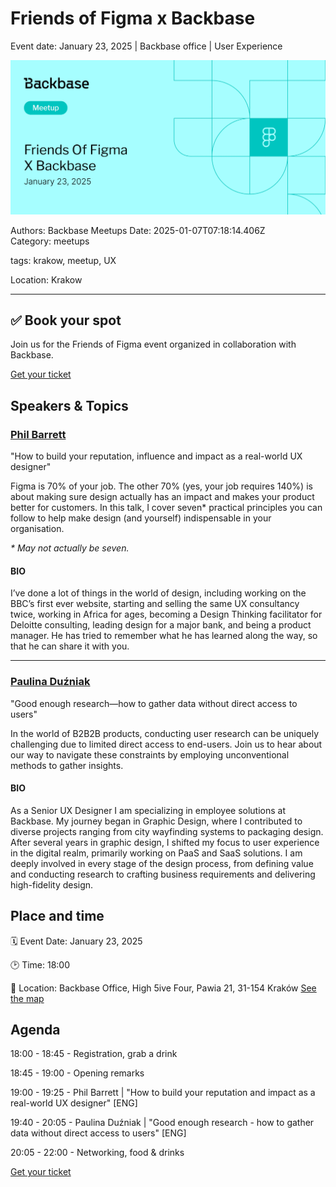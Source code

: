 # Friends of Figma x Backbase

Event date: January 23, 2025 | Backbase office | User Experience

![](assets/placeholder.webp)

Authors: Backbase Meetups
Date: 2025-01-07T07:18:14.406Z  
Category: meetups

tags: krakow, meetup, UX

Location: Krakow
 
--- 

## ✅ Book your spot

Join us for the Friends of Figma event organized in collaboration with Backbase.

[Get your ticket](https://friends.figma.com/events/details/figma-krakow-presents-fof-krakow-x-backbase/)

## Speakers & Topics

### [Phil Barrett](https://www.linkedin.com/in/philbuk/)
"How to build your reputation, influence and impact as a real-world UX designer"

Figma is 70% of your job. The other 70% (yes, your job requires 140%) is about making sure design actually has an impact and makes your product better for customers. In this talk, I cover  seven* practical principles you can follow to help make design (and yourself) indispensable in your organisation.

*\* May not actually be seven.*

#### BIO
I’ve done a lot of things in the world of design, including working on the BBC’s first ever website, starting and selling the same UX consultancy twice, working in Africa for ages, becoming a Design Thinking facilitator for Deloitte consulting, leading design for a major bank, and being a product manager. He has tried to remember what he has learned along the way, so that he can share it with you.

---

### [Paulina Duźniak](https://pl.linkedin.com/in/paulina-duzniak/pl)
"Good enough research—how to gather data without direct access to users"


<!-- vale off -->
In the world of B2B2B products, conducting user research can be uniquely challenging due to limited direct access to end-users. Join us to hear about our way to navigate these constraints by employing unconventional methods to gather insights.
<!-- vale on -->
#### BIO
As a Senior UX Designer I am specializing in employee solutions at Backbase. My journey began in Graphic Design, where I contributed to diverse projects ranging from city wayfinding systems to packaging design. After several years in graphic design, I shifted my focus to user experience in the digital realm, primarily working on PaaS and SaaS solutions. I am deeply involved in every stage of the design process, from defining value and conducting research to crafting business requirements and delivering high-fidelity design.

## Place and time

🗓️ Event Date: January 23, 2025

🕑 Time: 18:00

📍 Location: Backbase Office, High 5ive Four, Pawia 21, 31-154 Kraków
[See the map](https://maps.app.goo.gl/UWpwQ9zNaJBxPLEV9)

## Agenda

18:00 - 18:45 - Registration, grab a drink

18:45 - 19:00 - Opening remarks

19:00 - 19:25 - Phil Barrett | "How to build your reputation and impact as a real-world UX designer" [ENG]

19:40 - 20:05 - Paulina Duźniak | "Good enough research - how to gather data without direct access to users" [ENG]

20:05 - 22:00 - Networking, food & drinks

[Get your ticket](https://friends.figma.com/events/details/figma-krakow-presents-fof-krakow-x-backbase/)
